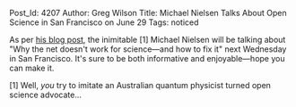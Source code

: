 Post_Id: 4207
Author: Greg Wilson
Title: Michael Nielsen Talks About Open Science in San Francisco on June 29
Tags: noticed

<p>As per <a href="http://michaelnielsen.org/blog/public-talk-about-open-science-in-san-francisco/">his blog post</a>, the inimitable [1] Michael Nielsen will be talking about "Why the net doesn't work for science&mdash;and how to fix it" next Wednesday in San Francisco. It's sure to be both informative and enjoyable&mdash;hope you can make it.</p>
<p>[1] Well, <em>you</em> try to imitate an Australian quantum physicist turned open science advocate...</p>
